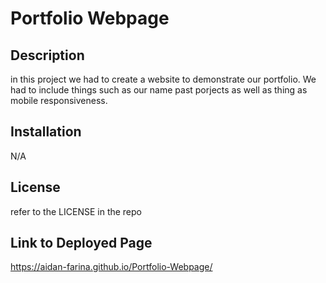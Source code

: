 # Portfolio Webpage

## Description

in this project we had to create a website to demonstrate our portfolio. We had to include things such as our name past porjects as well as thing as mobile responsiveness. 

## Installation

N/A

## License

refer to the LICENSE in the repo

## Link to Deployed Page

https://aidan-farina.github.io/Portfolio-Webpage/
